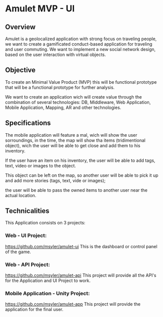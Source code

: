 # Amulet MVP - UI

## Overview

Amulet is a geolocalized application with strong focus on traveling people, we want to create a gamificated conduct-based application for traveling and user commuting. We want to implement a new social network design, based on the user interaction with virtual objects.

## Objective

To create an Minimal Value Product (MVP) this will be  functional prototype that will be a functional prototype for further analysis.

We want to create an application wich will create value through the combination of several technologies: DB, Middleware, Web Application, Mobile Application, Mapping, AR and other technologies.

## Specifications

The mobile application will feature a mal, wich will show the user sorroundings, in the time, the map will show tha items (tridimentional object), wich the user will be able to get close and add them to his inventory.

If the user have an item on his inventory, the user will be able to add tags, text, video or images to the object.

This object can be left on the map, so another user will be able to pick it up and add more stories (tags, text, vide or images);

the user will be able to pass the owned items to another user near the actual location.

## Technicalities

This Application consists on 3 projects:

### Web - UI Project:
https://github.com/msyler/amulet-ui
This is the dashboard or control panel of the game.

### Web - API Project:
https://github.com/msyler/amulet-api
This project will provide all the API's for the Application and UI Project to work.

### Mobile Application - Unity Project:
https://github.com/msyler/amulet-app
This project will provide the application for the final user.

